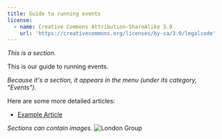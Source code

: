 ```yaml
---
title: Guide to running events
license:
  - name: Creative Commons Attribution-ShareAlike 3.0
    url: 'https://creativecommons.org/licenses/by-sa/3.0/legalcode'
---
```

_This is a section._

This is our guide to running events.

_Because it's a section, it appears in the menu (under its category, "Events")._  

Here are some more detailed articles:

* [Example Article](/events/articles/example-article)

_Sections can contain images._
![London Group](/img/london_group.jpg)
